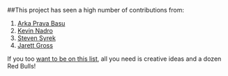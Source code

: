 ##This project has seen a high number of contributions from:
1. [Arka Prava Basu](https://github.com/archie94)
2. [Kevin Nadro](https://github.com/nadr0)
3. [Steven Syrek](https://github.com/sjsyrek)
4. [Jarett Gross](https://github.com/jarettgross)

If you too [want to be on this list](https://github.com/parkjs814/AlgorithmVisualizer/wiki/Contributing), all you need is creative ideas and a dozen Red Bulls!
